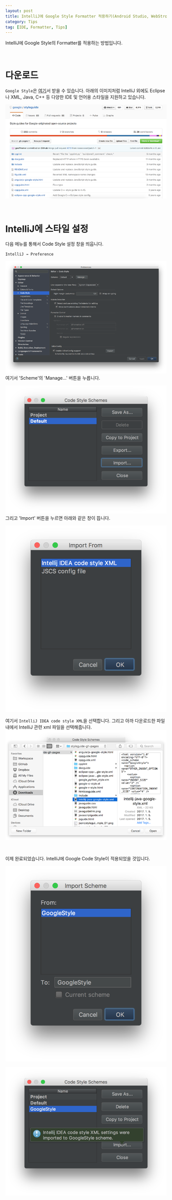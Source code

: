 ```yaml
---
layout: post
title: IntelliJ에 Google Style Formatter 적용하기(Android Studio, WebStrom 등)
category: Tips
tag: [IDE, Formatter, Tips]
---
```


IntelliJ에 Google Style의 Formatter를 적용하는 방법입니다.

<br>

# 다운로드

`Google Style`은 [여기](https://github.com/google/styleguide)서 받을 수 있습니다.
아래의 이미지처럼 IntelliJ 외에도 Eclipse나 XML, Java, C++ 등 다양한 IDE 및
언어용 스타일을 지원하고 있습니다.

![image -fullwidth](/assets/2017-02-16-apply-google-formatter-to-ide/01.png)

<br>

# IntelliJ에 스타일 설정

다음 메뉴를 통해서 Code Style 설정 창을 띄웁니다.
~~~
IntelliJ → Preference
~~~

![image](/assets/2017-02-16-apply-google-formatter-to-ide/02.png)
여기서 'Scheme'의 'Manage...' 버튼을 누릅니다.

![image](/assets/2017-02-16-apply-google-formatter-to-ide/03.png)
그리고 'Import' 버튼을 누르면 아래와 같은 창이 뜹니다.

![image](/assets/2017-02-16-apply-google-formatter-to-ide/04.png)

여기서 `IntelliJ IDEA code style XML`을 선택합니다.
그리고 아까 다운로드한 파일 내에서 IntelliJ 관련 xml 파일을 선택해줍니다.
![image](/assets/2017-02-16-apply-google-formatter-to-ide/05.png)

<br>

이제 완료되었습니다. IntelliJ에 Google Code Style이 적용되었을 것입니다.

![image](/assets/2017-02-16-apply-google-formatter-to-ide/06.png)

![image](/assets/2017-02-16-apply-google-formatter-to-ide/07.png)
